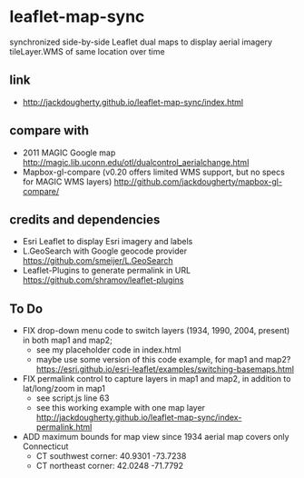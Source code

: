# leaflet-map-sync
synchronized side-by-side Leaflet dual maps to display aerial imagery tileLayer.WMS of same location over time

## link
- http://jackdougherty.github.io/leaflet-map-sync/index.html

## compare with
- 2011 MAGIC Google map http://magic.lib.uconn.edu/otl/dualcontrol_aerialchange.html
- Mapbox-gl-compare (v0.20 offers limited WMS support, but no specs for MAGIC WMS layers) http://github.com/jackdougherty/mapbox-gl-compare/

## credits and dependencies
- Esri Leaflet to display Esri imagery and labels
- L.GeoSearch with Google geocode provider https://github.com/smeijer/L.GeoSearch
- Leaflet-Plugins to generate permalink in URL https://github.com/shramov/leaflet-plugins

## To Do
- FIX drop-down menu code to switch layers (1934, 1990, 2004, present) in both map1 and map2;        
  - see my placeholder code in index.html
  - maybe use some version of this code example, for map1 and map2? https://esri.github.io/esri-leaflet/examples/switching-basemaps.html
- FIX permalink control to capture layers in map1 and map2, in addition to lat/long/zoom in map1
  - see script.js line 63
  - see this working example with one map layer http://jackdougherty.github.io/leaflet-map-sync/index-permalink.html
- ADD maximum bounds for map view since 1934 aerial map covers only Connecticut
  - CT southwest corner:  40.9301  -73.7238
  - CT northeast corner:  42.0248  -71.7792
